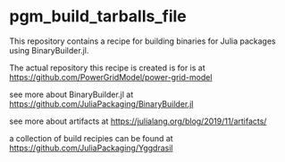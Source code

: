 # pgm_build_tarballs_file
This repository contains a recipe for building binaries for Julia packages using BinaryBuilder.jl.

The actual repository this recipe is created is for is at https://github.com/PowerGridModel/power-grid-model

see more about BinaryBuilder.jl at https://github.com/JuliaPackaging/BinaryBuilder.jl

see more about artifacts at https://julialang.org/blog/2019/11/artifacts/

a collection of build recipies can be found at https://github.com/JuliaPackaging/Yggdrasil
